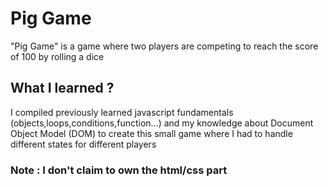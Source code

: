 # Pig Game
"Pig Game" is a game where two players are competing to reach the score of 100 by rolling a dice

## What I learned ?
I compiled previously learned javascript fundamentals (objects,loops,conditions,function...) and my knowledge about Document Object Model (DOM) to create this small game where I had to handle different states for different players 

### Note : I don't claim to own the html/css part
